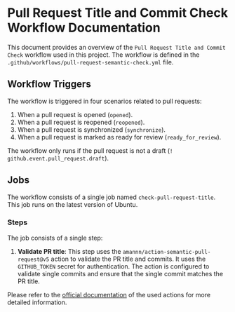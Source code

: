 # Pull Request Title and Commit Check Workflow Documentation

This document provides an overview of the `Pull Request Title and Commit Check` workflow used in this project. The
workflow is defined in the `.github/workflows/pull-request-semantic-check.yml` file.

## Workflow Triggers

The workflow is triggered in four scenarios related to pull requests:

1. When a pull request is opened (`opened`).
2. When a pull request is reopened (`reopened`).
3. When a pull request is synchronized (`synchronize`).
4. When a pull request is marked as ready for review (`ready_for_review`).

The workflow only runs if the pull request is not a draft (`! github.event.pull_request.draft`).

## Jobs

The workflow consists of a single job named `check-pull-request-title`. This job runs on the latest version of Ubuntu.

### Steps

The job consists of a single step:

1. **Validate PR title**: This step uses the `amannn/action-semantic-pull-request@v5` action to validate the PR title
   and commits. It uses the `GITHUB_TOKEN` secret for authentication. The action is configured to validate single
   commits and ensure that the single commit matches the PR title.

Please refer to the [official documentation](https://github.com/marketplace/actions/semantic-pull-request) of the used
actions for more detailed information.